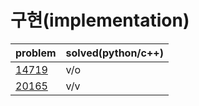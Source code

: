 # 구현(implementation)

|problem|solved(python/c++)|
|---|---|
|[14719](https://www.acmicpc.net/problem/14719)|v/o|
|[20165](https://www.acmicpc.net/problem/20165)|v/v|
